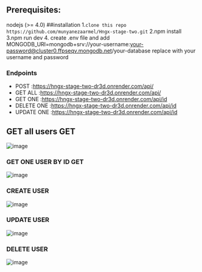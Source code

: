 ﻿
## Prerequisites:
nodejs (>= 4.0)
##installation
1.`clone this repo https://github.com/munyanezaarmel/Hngx-stage-two.git`
2.npm install
3.npm run dev
4. create .env file and add MONGODB_URI=mongodb+srv://your-username:your-password@cluster0.ffpseqv.mongodb.net/your-database replace with your username and password

### Endpoints
- POST :https://hngx-stage-two-dr3d.onrender.com/api/
- GET ALL :https://hngx-stage-two-dr3d.onrender.com/api/
- GET ONE :https://hngx-stage-two-dr3d.onrender.com/api/id
- DELETE ONE :https://hngx-stage-two-dr3d.onrender.com/api/id
- UPDATE ONE :https://hngx-stage-two-dr3d.onrender.com/api/id
## GET all users  GET
![image](https://github.com/munyanezaarmel/Hngx-stage-two/assets/73389979/f4020ee3-282f-45ea-83e5-6d1ba917d55b)

### GET ONE USER BY ID  GET 
![image](https://github.com/munyanezaarmel/Hngx-stage-two/assets/73389979/4b8df355-d7ab-4070-83c4-a9423ef9de5c)

### CREATE USER
![image](https://github.com/munyanezaarmel/Hngx-stage-two/assets/73389979/422c358b-5921-4c7c-989a-d535ce8248da)

### UPDATE USER
![image](https://github.com/munyanezaarmel/Hngx-stage-two/assets/73389979/66f81c4f-b0ff-4aa0-abc7-533f566caf54)

### DELETE USER 

![image](https://github.com/munyanezaarmel/Hngx-stage-two/assets/73389979/0585355d-865b-4b10-bbe1-7781f2b797f9)
